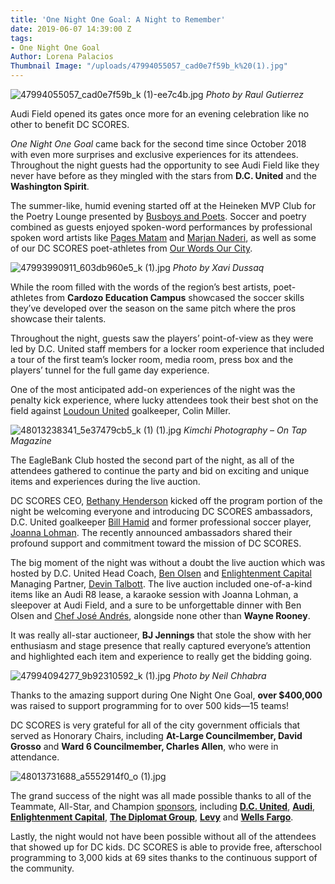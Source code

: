 ```yaml
---
title: 'One Night One Goal: A Night to Remember'
date: 2019-06-07 14:39:00 Z
tags:
- One Night One Goal
Author: Lorena Palacios
Thumbnail Image: "/uploads/47994055057_cad0e7f59b_k%20(1).jpg"
---
```


![47994055057_cad0e7f59b_k (1)-ee7c4b.jpg](/uploads/47994055057_cad0e7f59b_k%20(1)-ee7c4b.jpg)
*Photo by Raul Gutierrez*

Audi Field opened its gates once more for an evening celebration like no other to benefit DC SCORES.

*One Night One Goal* came back for the second time since October 2018 with even more surprises and exclusive experiences for its attendees. Throughout the night guests had the opportunity to see Audi Field like they never have before as they mingled with the stars from **D.C. United** and the **Washington Spirit**.





The summer-like, humid evening started off at the Heineken MVP Club for the Poetry Lounge presented by [Busboys and Poets](https://www.busboysandpoets.com/). Soccer and poetry combined as guests enjoyed spoken-word performances by professional spoken word artists like [Pages Matam](https://twitter.com/pagesofle) and [Marjan Naderi](https://twitter.com/marjaanxpoetry), as well as some of our DC SCORES poet-athletes from [Our Words Our City](https://smile.amazon.com/dp/B07MX494PW/). 

![47993990911_603db960e5_k (1).jpg](/uploads/47993990911_603db960e5_k%20(1).jpg)
*Photo by Xavi Dussaq*

While the room filled with the words of the region’s best artists, poet-athletes from **Cardozo Education Campus** showcased the soccer skills they’ve developed over the season on the same pitch where the pros showcase their talents.

Throughout the night, guests saw the players’ point-of-view as they were led by D.C. United staff members for a locker room experience that included a tour of the first team’s locker room, media room, press box and the players’ tunnel for the full game day experience. 

One of the most anticipated add-on experiences of the night was the penalty kick experience, where lucky attendees took their best shot on the field against [Loudoun United](https://www.loudoununitedfc.com/) goalkeeper, Colin Miller.

![48013238341_5e37479cb5_k (1) (1).jpg](/uploads/48013238341_5e37479cb5_k%20(1)%20(1).jpg)
*Kimchi Photography – On Tap Magazine*

The EagleBank Club hosted the second part of the night, as all of the attendees gathered to continue the party and bid on exciting and unique items and experiences during the live auction. 

DC SCORES CEO, [Bethany Henderson](https://www.dcscores.org/about-us/leadership/bethany-rubin-henderson) kicked off the program portion of the night be welcoming everyone and introducing DC SCORES ambassadors, D.C. United goalkeeper [Bill Hamid](https://www.dcunited.com/players/bill-hamid) and former professional soccer player, [Joanna Lohman](https://twitter.com/JoannaLohman). The recently announced ambassadors shared their profound support and commitment toward the mission of DC SCORES.

The big moment of the night was without a doubt the live auction which was hosted by D.C. United Head Coach, [Ben Olsen](https://www.dcunited.com/coaches/ben-olsen) and [Enlightenment Capital](www.enlightenment-cap.com/) Managing Partner, [Devin Talbott](http://www.enlightenment-cap.com/people.php).
The live auction included one-of-a-kind items like an Audi R8 lease, a karaoke session with Joanna Lohman, a sleepover at Audi Field, and a sure to be unforgettable dinner with Ben Olsen and [Chef José Andrés](https://twitter.com/chefjoseandres), alongside none other than **Wayne Rooney**.

It was really all-star auctioneer, **BJ Jennings** that stole the show with her enthusiasm and stage presence that really captured everyone’s attention and highlighted each item and experience to really get the bidding going.

![47994094277_9b92310592_k (1).jpg](/uploads/47994094277_9b92310592_k%20(1).jpg)
*Photo by Neil Chhabra*

Thanks to the amazing support during One Night One Goal, **over $400,000** was raised to support programming for to over 500 kids—15 teams!

DC SCORES is very grateful for all of the city government officials that served as Honorary Chairs, including **At-Large Councilmember, David Grosso** and **Ward 6 Councilmember, Charles Allen**, who were in attendance.

![48013731688_a5552914f0_o (1).jpg](/uploads/48013731688_a5552914f0_o%20(1).jpg)

The grand success of the night was all made possible thanks to all of the Teammate, All-Star, and Champion [sponsors](https://onog.dcscores.org/sponsors), including **[D.C. United](https://www.dcunited.com/)**, **[Audi](https://www.audiusa.com/)**, **[Enlightenment Capital](www.enlightenment-cap.com/)**, **[The Diplomat Group](www.thediplomatgroup.com/)**, **[Levy](www.levyrestaurants.com/)** and **[Wells Fargo](https://www.wellsfargo.com/)**. 

Lastly, the night would not have been possible without all of the attendees that showed up for DC kids. DC SCORES is able to provide free, afterschool programming to 3,000 kids at 69 sites thanks to the continuous support of the community.